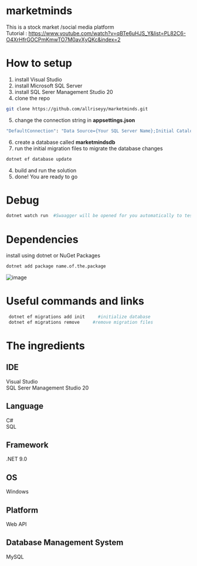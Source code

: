# marketminds
This is a stock market /social media platform <br/>
Tutorial : https://www.youtube.com/watch?v=qBTe6uHJS_Y&list=PL82C6-O4XrHfrGOCPmKmwTO7M0avXyQKc&index=2

# How to setup
1. install Visual Studio
2. install Microsoft SQL Server
3. install SQL Serer Management Studio 20
4. clone the repo
```bash
git clone https://github.com/allriseyy/marketminds.git
```
5. change the connection string in **appsettings.json**
```bash
"DefaultConnection": "Data Source={Your SQL Server Name};Initial Catalog=marketmindsdb;Integrated Security=True;Connect Timeout=30;Encrypt=False;TrustServerCertificate=False;ApplicationIntent=ReadWrite;MultiSubnetFailover=False"
```
6. create a database called **marketmindsdb**
7. run the initial migration files to migrate the database changes
```bash
dotnet ef database update
```
4. build and run the solution
5. done! You are ready to go

# Debug
```bash
dotnet watch run  #Swaagger will be opened for you automatically to test the APIs
```

# Dependencies
install using dotnet or NuGet Packages
```bash
dotnet add package name.of.the.package
```
![image](https://github.com/user-attachments/assets/c0c1e3f6-440e-4a3e-abec-adbfe23a7638)

# Useful commands and links
```bash
 dotnet ef migrations add init     #initialize database
 dotnet ef migrations remove     #remove migration files
```

# The ingredients
## IDE
Visual Studio <br/>
SQL Serer Management Studio 20

## Language
C# <br/>
SQL

## Framework
.NET 9.0

## OS
Windows

## Platform
Web API

## Database Management System
MySQL
